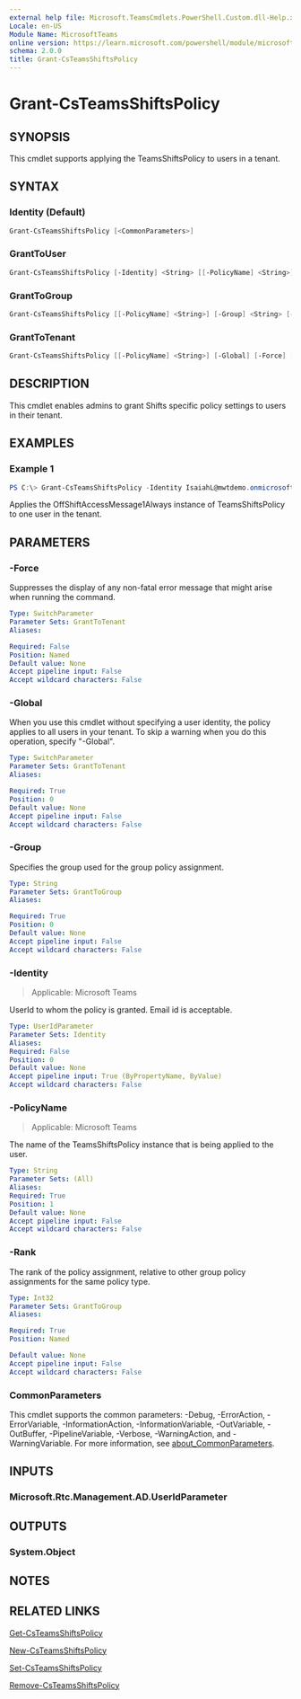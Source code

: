 ```yaml
---
external help file: Microsoft.TeamsCmdlets.PowerShell.Custom.dll-Help.xml
Locale: en-US
Module Name: MicrosoftTeams
online version: https://learn.microsoft.com/powershell/module/microsoftteams/grant-teamsshiftspolicy
schema: 2.0.0
title: Grant-CsTeamsShiftsPolicy
---
```


# Grant-CsTeamsShiftsPolicy

## SYNOPSIS

This cmdlet supports applying the TeamsShiftsPolicy to users in a tenant.

## SYNTAX

### Identity (Default)
```powershell
Grant-CsTeamsShiftsPolicy [<CommonParameters>]
```

### GrantToUser
```powershell
Grant-CsTeamsShiftsPolicy [-Identity] <String> [[-PolicyName] <String>] [<CommonParameters>]
```

### GrantToGroup
```powershell
Grant-CsTeamsShiftsPolicy [[-PolicyName] <String>] [-Group] <String> [-Rank] <Int32> [<CommonParameters>]
```

### GrantToTenant
```powershell
Grant-CsTeamsShiftsPolicy [[-PolicyName] <String>] [-Global] [-Force] [<CommonParameters>]
```

## DESCRIPTION
This cmdlet enables admins to grant Shifts specific policy settings to users in their tenant.

## EXAMPLES

### Example 1
```powershell
PS C:\> Grant-CsTeamsShiftsPolicy -Identity IsaiahL@mwtdemo.onmicrosoft.com -PolicyName OffShiftAccessMessage1Always
```
Applies the OffShiftAccessMessage1Always instance of TeamsShiftsPolicy to one user in the tenant.

## PARAMETERS

### -Force
Suppresses the display of any non-fatal error message that might arise when running the command.

```yaml
Type: SwitchParameter
Parameter Sets: GrantToTenant
Aliases:

Required: False
Position: Named
Default value: None
Accept pipeline input: False
Accept wildcard characters: False
```

### -Global
When you use this cmdlet without specifying a user identity, the policy applies to all users in your tenant. To skip a warning when you do this operation, specify "-Global".

```yaml
Type: SwitchParameter
Parameter Sets: GrantToTenant
Aliases:

Required: True
Position: 0
Default value: None
Accept pipeline input: False
Accept wildcard characters: False
```

### -Group
Specifies the group used for the group policy assignment.

```yaml
Type: String
Parameter Sets: GrantToGroup
Aliases:

Required: True
Position: 0
Default value: None
Accept pipeline input: False
Accept wildcard characters: False
```

### -Identity

> Applicable: Microsoft Teams

UserId to whom the policy is granted. Email id is acceptable.

```yaml
Type: UserIdParameter
Parameter Sets: Identity
Aliases:
Required: False
Position: 0
Default value: None
Accept pipeline input: True (ByPropertyName, ByValue)
Accept wildcard characters: False
```

### -PolicyName

> Applicable: Microsoft Teams

The name of the TeamsShiftsPolicy instance that is being applied to the user.

```yaml
Type: String
Parameter Sets: (All)
Aliases:
Required: True
Position: 1
Default value: None
Accept pipeline input: False
Accept wildcard characters: False
```

### -Rank
The rank of the policy assignment, relative to other group policy assignments for the same policy type.

```yaml
Type: Int32
Parameter Sets: GrantToGroup
Aliases:

Required: True
Position: Named

Default value: None
Accept pipeline input: False
Accept wildcard characters: False
```

### CommonParameters
This cmdlet supports the common parameters: -Debug, -ErrorAction, -ErrorVariable, -InformationAction, -InformationVariable, -OutVariable, -OutBuffer, -PipelineVariable, -Verbose, -WarningAction, and -WarningVariable. For more information, see [about_CommonParameters](https://go.microsoft.com/fwlink/?LinkID=113216).

## INPUTS

### Microsoft.Rtc.Management.AD.UserIdParameter

## OUTPUTS

### System.Object

## NOTES

## RELATED LINKS

[Get-CsTeamsShiftsPolicy](https://learn.microsoft.com/powershell/module/microsoftteams/get-csteamsshiftspolicy)

[New-CsTeamsShiftsPolicy](https://learn.microsoft.com/powershell/module/microsoftteams/new-csteamsshiftspolicy)

[Set-CsTeamsShiftsPolicy](https://learn.microsoft.com/powershell/module/microsoftteams/set-csteamsshiftspolicy)

[Remove-CsTeamsShiftsPolicy](https://learn.microsoft.com/powershell/module/microsoftteams/remove-csteamsshiftspolicy)
